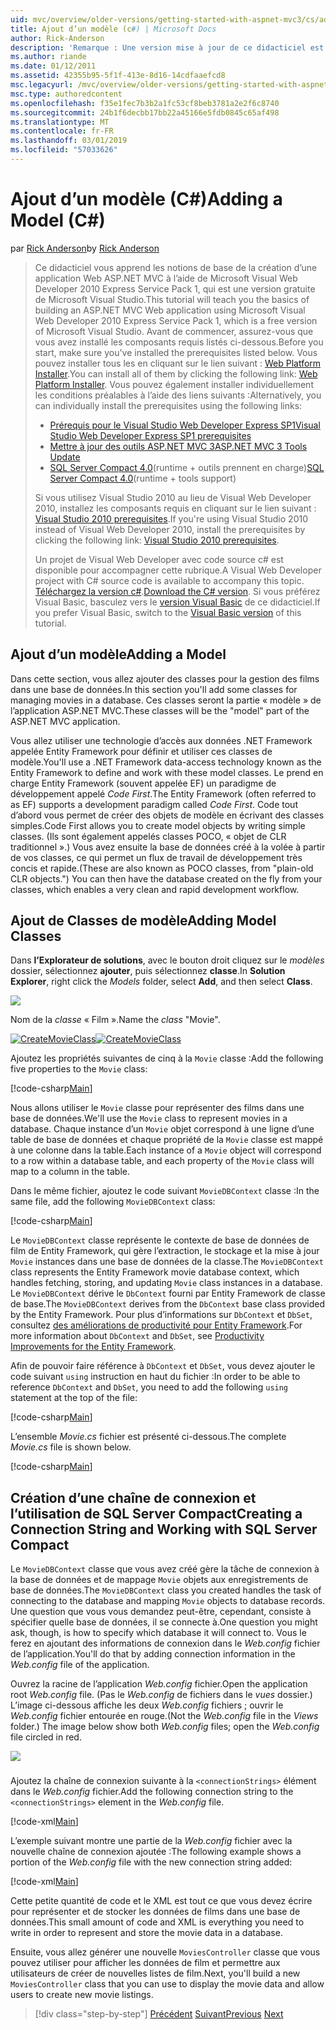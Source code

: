 ```yaml
---
uid: mvc/overview/older-versions/getting-started-with-aspnet-mvc3/cs/adding-a-model
title: Ajout d’un modèle (c#) | Microsoft Docs
author: Rick-Anderson
description: 'Remarque : Une version mise à jour de ce didacticiel est disponible ici qui utilise ASP.NET MVC 5 et Visual Studio 2013. Il est plus sécurisé, beaucoup plus simple à suivre et de démonstration...'
ms.author: riande
ms.date: 01/12/2011
ms.assetid: 42355b95-5f1f-413e-8d16-14cdfaaefcd8
msc.legacyurl: /mvc/overview/older-versions/getting-started-with-aspnet-mvc3/cs/adding-a-model
msc.type: authoredcontent
ms.openlocfilehash: f35e1fec7b3b2a1fc53cf8beb3781a2e2f6c8740
ms.sourcegitcommit: 24b1f6decbb17bb22a45166e5fdb0845c65af498
ms.translationtype: MT
ms.contentlocale: fr-FR
ms.lasthandoff: 03/01/2019
ms.locfileid: "57033626"
---
```

<a name="adding-a-model-c"></a><span data-ttu-id="cd483-104">Ajout d’un modèle (C#)</span><span class="sxs-lookup"><span data-stu-id="cd483-104">Adding a Model (C#)</span></span>
====================
<span data-ttu-id="cd483-105">par [Rick Anderson]((https://twitter.com/RickAndMSFT))</span><span class="sxs-lookup"><span data-stu-id="cd483-105">by [Rick Anderson]((https://twitter.com/RickAndMSFT))</span></span>

> <span data-ttu-id="cd483-106">Ce didacticiel vous apprend les notions de base de la création d’une application Web ASP.NET MVC à l’aide de Microsoft Visual Web Developer 2010 Express Service Pack 1, qui est une version gratuite de Microsoft Visual Studio.</span><span class="sxs-lookup"><span data-stu-id="cd483-106">This tutorial will teach you the basics of building an ASP.NET MVC Web application using Microsoft Visual Web Developer 2010 Express Service Pack 1, which is a free version of Microsoft Visual Studio.</span></span> <span data-ttu-id="cd483-107">Avant de commencer, assurez-vous que vous avez installé les composants requis listés ci-dessous.</span><span class="sxs-lookup"><span data-stu-id="cd483-107">Before you start, make sure you've installed the prerequisites listed below.</span></span> <span data-ttu-id="cd483-108">Vous pouvez installer tous les en cliquant sur le lien suivant : [Web Platform Installer](https://www.microsoft.com/web/gallery/install.aspx?appid=VWD2010SP1Pack).</span><span class="sxs-lookup"><span data-stu-id="cd483-108">You can install all of them by clicking the following link: [Web Platform Installer](https://www.microsoft.com/web/gallery/install.aspx?appid=VWD2010SP1Pack).</span></span> <span data-ttu-id="cd483-109">Vous pouvez également installer individuellement les conditions préalables à l’aide des liens suivants :</span><span class="sxs-lookup"><span data-stu-id="cd483-109">Alternatively, you can individually install the prerequisites using the following links:</span></span>
> 
> - [<span data-ttu-id="cd483-110">Prérequis pour le Visual Studio Web Developer Express SP1</span><span class="sxs-lookup"><span data-stu-id="cd483-110">Visual Studio Web Developer Express SP1 prerequisites</span></span>](https://www.microsoft.com/web/gallery/install.aspx?appid=VWD2010SP1Pack)
> - [<span data-ttu-id="cd483-111">Mettre à jour des outils ASP.NET MVC 3</span><span class="sxs-lookup"><span data-stu-id="cd483-111">ASP.NET MVC 3 Tools Update</span></span>](https://www.microsoft.com/web/gallery/install.aspx?appsxml=&amp;appid=MVC3)
> - <span data-ttu-id="cd483-112">[SQL Server Compact 4.0](https://www.microsoft.com/web/gallery/install.aspx?appid=SQLCE;SQLCEVSTools_4_0)(runtime + outils prennent en charge)</span><span class="sxs-lookup"><span data-stu-id="cd483-112">[SQL Server Compact 4.0](https://www.microsoft.com/web/gallery/install.aspx?appid=SQLCE;SQLCEVSTools_4_0)(runtime + tools support)</span></span>
> 
> <span data-ttu-id="cd483-113">Si vous utilisez Visual Studio 2010 au lieu de Visual Web Developer 2010, installez les composants requis en cliquant sur le lien suivant : [Visual Studio 2010 prerequisites](https://www.microsoft.com/web/gallery/install.aspx?appsxml=&amp;appid=VS2010SP1Pack).</span><span class="sxs-lookup"><span data-stu-id="cd483-113">If you're using Visual Studio 2010 instead of Visual Web Developer 2010, install the prerequisites by clicking the following link: [Visual Studio 2010 prerequisites](https://www.microsoft.com/web/gallery/install.aspx?appsxml=&amp;appid=VS2010SP1Pack).</span></span>
> 
> <span data-ttu-id="cd483-114">Un projet de Visual Web Developer avec code source c# est disponible pour accompagner cette rubrique.</span><span class="sxs-lookup"><span data-stu-id="cd483-114">A Visual Web Developer project with C# source code is available to accompany this topic.</span></span> <span data-ttu-id="cd483-115">[Téléchargez la version c#](https://code.msdn.microsoft.com/Introduction-to-MVC-3-10d1b098).</span><span class="sxs-lookup"><span data-stu-id="cd483-115">[Download the C# version](https://code.msdn.microsoft.com/Introduction-to-MVC-3-10d1b098).</span></span> <span data-ttu-id="cd483-116">Si vous préférez Visual Basic, basculez vers le [version Visual Basic](../vb/adding-a-model.md) de ce didacticiel.</span><span class="sxs-lookup"><span data-stu-id="cd483-116">If you prefer Visual Basic, switch to the [Visual Basic version](../vb/adding-a-model.md) of this tutorial.</span></span>


## <a name="adding-a-model"></a><span data-ttu-id="cd483-117">Ajout d’un modèle</span><span class="sxs-lookup"><span data-stu-id="cd483-117">Adding a Model</span></span>

<span data-ttu-id="cd483-118">Dans cette section, vous allez ajouter des classes pour la gestion des films dans une base de données.</span><span class="sxs-lookup"><span data-stu-id="cd483-118">In this section you'll add some classes for managing movies in a database.</span></span> <span data-ttu-id="cd483-119">Ces classes seront la partie « modèle » de l’application ASP.NET MVC.</span><span class="sxs-lookup"><span data-stu-id="cd483-119">These classes will be the "model" part of the ASP.NET MVC application.</span></span>

<span data-ttu-id="cd483-120">Vous allez utiliser une technologie d’accès aux données .NET Framework appelée Entity Framework pour définir et utiliser ces classes de modèle.</span><span class="sxs-lookup"><span data-stu-id="cd483-120">You'll use a .NET Framework data-access technology known as the Entity Framework to define and work with these model classes.</span></span> <span data-ttu-id="cd483-121">Le prend en charge Entity Framework (souvent appelée EF) un paradigme de développement appelé *Code First*.</span><span class="sxs-lookup"><span data-stu-id="cd483-121">The Entity Framework (often referred to as EF) supports a development paradigm called *Code First*.</span></span> <span data-ttu-id="cd483-122">Code tout d’abord vous permet de créer des objets de modèle en écrivant des classes simples.</span><span class="sxs-lookup"><span data-stu-id="cd483-122">Code First allows you to create model objects by writing simple classes.</span></span> <span data-ttu-id="cd483-123">(Ils sont également appelés classes POCO, « objet de CLR traditionnel ».) Vous avez ensuite la base de données créé à la volée à partir de vos classes, ce qui permet un flux de travail de développement très concis et rapide.</span><span class="sxs-lookup"><span data-stu-id="cd483-123">(These are also known as POCO classes, from "plain-old CLR objects.") You can then have the database created on the fly from your classes, which enables a very clean and rapid development workflow.</span></span>

## <a name="adding-model-classes"></a><span data-ttu-id="cd483-124">Ajout de Classes de modèle</span><span class="sxs-lookup"><span data-stu-id="cd483-124">Adding Model Classes</span></span>

<span data-ttu-id="cd483-125">Dans **l’Explorateur de solutions**, avec le bouton droit cliquez sur le *modèles* dossier, sélectionnez **ajouter**, puis sélectionnez **classe**.</span><span class="sxs-lookup"><span data-stu-id="cd483-125">In **Solution Explorer**, right click the *Models* folder, select **Add**, and then select **Class**.</span></span>

![](adding-a-model/_static/image1.png)

<span data-ttu-id="cd483-126">Nom de la *classe* « Film ».</span><span class="sxs-lookup"><span data-stu-id="cd483-126">Name the *class* "Movie".</span></span>

<span data-ttu-id="cd483-127">[![CreateMovieClass](adding-a-model/_static/image3.png)](adding-a-model/_static/image2.png)</span><span class="sxs-lookup"><span data-stu-id="cd483-127">[![CreateMovieClass](adding-a-model/_static/image3.png)](adding-a-model/_static/image2.png)</span></span>

<span data-ttu-id="cd483-128">Ajoutez les propriétés suivantes de cinq à la `Movie` classe :</span><span class="sxs-lookup"><span data-stu-id="cd483-128">Add the following five properties to the `Movie` class:</span></span>

[!code-csharp[Main](adding-a-model/samples/sample1.cs)]

<span data-ttu-id="cd483-129">Nous allons utiliser le `Movie` classe pour représenter des films dans une base de données.</span><span class="sxs-lookup"><span data-stu-id="cd483-129">We'll use the `Movie` class to represent movies in a database.</span></span> <span data-ttu-id="cd483-130">Chaque instance d’un `Movie` objet correspond à une ligne d’une table de base de données et chaque propriété de la `Movie` classe est mappé à une colonne dans la table.</span><span class="sxs-lookup"><span data-stu-id="cd483-130">Each instance of a `Movie` object will correspond to a row within a database table, and each property of the `Movie` class will map to a column in the table.</span></span>

<span data-ttu-id="cd483-131">Dans le même fichier, ajoutez le code suivant `MovieDBContext` classe :</span><span class="sxs-lookup"><span data-stu-id="cd483-131">In the same file, add the following `MovieDBContext` class:</span></span>

[!code-csharp[Main](adding-a-model/samples/sample2.cs)]

<span data-ttu-id="cd483-132">Le `MovieDBContext` classe représente le contexte de base de données de film de Entity Framework, qui gère l’extraction, le stockage et la mise à jour `Movie` instances dans une base de données de la classe.</span><span class="sxs-lookup"><span data-stu-id="cd483-132">The `MovieDBContext` class represents the Entity Framework movie database context, which handles fetching, storing, and updating `Movie` class instances in a database.</span></span> <span data-ttu-id="cd483-133">Le `MovieDBContext` dérive le `DbContext` fourni par Entity Framework de classe de base.</span><span class="sxs-lookup"><span data-stu-id="cd483-133">The `MovieDBContext` derives from the `DbContext` base class provided by the Entity Framework.</span></span> <span data-ttu-id="cd483-134">Pour plus d’informations sur `DbContext` et `DbSet`, consultez [des améliorations de productivité pour Entity Framework](https://blogs.msdn.com/b/efdesign/archive/2010/06/21/productivity-improvements-for-the-entity-framework.aspx?wa=wsignin1.0).</span><span class="sxs-lookup"><span data-stu-id="cd483-134">For more information about `DbContext` and `DbSet`, see [Productivity Improvements for the Entity Framework](https://blogs.msdn.com/b/efdesign/archive/2010/06/21/productivity-improvements-for-the-entity-framework.aspx?wa=wsignin1.0).</span></span>

<span data-ttu-id="cd483-135">Afin de pouvoir faire référence à `DbContext` et `DbSet`, vous devez ajouter le code suivant `using` instruction en haut du fichier :</span><span class="sxs-lookup"><span data-stu-id="cd483-135">In order to be able to reference `DbContext` and `DbSet`, you need to add the following `using` statement at the top of the file:</span></span>

[!code-csharp[Main](adding-a-model/samples/sample3.cs)]

<span data-ttu-id="cd483-136">L’ensemble *Movie.cs* fichier est présenté ci-dessous.</span><span class="sxs-lookup"><span data-stu-id="cd483-136">The complete *Movie.cs* file is shown below.</span></span>

[!code-csharp[Main](adding-a-model/samples/sample4.cs)]

## <a name="creating-a-connection-string-and-working-with-sql-server-compact"></a><span data-ttu-id="cd483-137">Création d’une chaîne de connexion et l’utilisation de SQL Server Compact</span><span class="sxs-lookup"><span data-stu-id="cd483-137">Creating a Connection String and Working with SQL Server Compact</span></span>

<span data-ttu-id="cd483-138">Le `MovieDBContext` classe que vous avez créé gère la tâche de connexion à la base de données et de mappage `Movie` objets aux enregistrements de base de données.</span><span class="sxs-lookup"><span data-stu-id="cd483-138">The `MovieDBContext` class you created handles the task of connecting to the database and mapping `Movie` objects to database records.</span></span> <span data-ttu-id="cd483-139">Une question que vous vous demandez peut-être, cependant, consiste à spécifier quelle base de données, il se connecte à.</span><span class="sxs-lookup"><span data-stu-id="cd483-139">One question you might ask, though, is how to specify which database it will connect to.</span></span> <span data-ttu-id="cd483-140">Vous le ferez en ajoutant des informations de connexion dans le *Web.config* fichier de l’application.</span><span class="sxs-lookup"><span data-stu-id="cd483-140">You'll do that by adding connection information in the *Web.config* file of the application.</span></span>

<span data-ttu-id="cd483-141">Ouvrez la racine de l’application *Web.config* fichier.</span><span class="sxs-lookup"><span data-stu-id="cd483-141">Open the application root *Web.config* file.</span></span> <span data-ttu-id="cd483-142">(Pas le *Web.config* de fichiers dans le *vues* dossier.) L’image ci-dessous affiche les deux *Web.config* fichiers ; ouvrir le *Web.config* fichier entourée en rouge.</span><span class="sxs-lookup"><span data-stu-id="cd483-142">(Not the *Web.config* file in the *Views* folder.) The image below show both *Web.config* files; open the *Web.config* file circled in red.</span></span>

![](adding-a-model/_static/image4.png)

### 

<span data-ttu-id="cd483-143">Ajoutez la chaîne de connexion suivante à la `<connectionStrings>` élément dans le *Web.config* fichier.</span><span class="sxs-lookup"><span data-stu-id="cd483-143">Add the following connection string to the `<connectionStrings>` element in the *Web.config* file.</span></span>

[!code-xml[Main](adding-a-model/samples/sample5.xml)]

<span data-ttu-id="cd483-144">L’exemple suivant montre une partie de la *Web.config* fichier avec la nouvelle chaîne de connexion ajoutée :</span><span class="sxs-lookup"><span data-stu-id="cd483-144">The following example shows a portion of the *Web.config* file with the new connection string added:</span></span>

[!code-xml[Main](adding-a-model/samples/sample6.xml)]

<span data-ttu-id="cd483-145">Cette petite quantité de code et le XML est tout ce que vous devez écrire pour représenter et de stocker les données de films dans une base de données.</span><span class="sxs-lookup"><span data-stu-id="cd483-145">This small amount of code and XML is everything you need to write in order to represent and store the movie data in a database.</span></span>

<span data-ttu-id="cd483-146">Ensuite, vous allez générer une nouvelle `MoviesController` classe que vous pouvez utiliser pour afficher les données de film et permettre aux utilisateurs de créer de nouvelles listes de film.</span><span class="sxs-lookup"><span data-stu-id="cd483-146">Next, you'll build a new `MoviesController` class that you can use to display the movie data and allow users to create new movie listings.</span></span>

> [!div class="step-by-step"]
> <span data-ttu-id="cd483-147">[Précédent](adding-a-view.md)
> [Suivant](accessing-your-models-data-from-a-controller.md)</span><span class="sxs-lookup"><span data-stu-id="cd483-147">[Previous](adding-a-view.md)
[Next](accessing-your-models-data-from-a-controller.md)</span></span>
